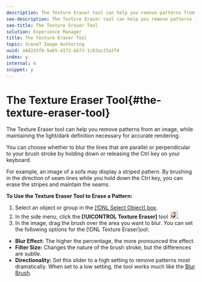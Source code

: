 ```yaml
---
description: The Texture Eraser tool can help you remove patterns from an image, while maintaining the light/dark definition necessary for accurate rendering.
seo-description: The Texture Eraser tool can help you remove patterns from an image, while maintaining the light/dark definition necessary for accurate rendering.
seo-title: The Texture Eraser Tool
solution: Experience Manager
title: The Texture Eraser Tool
topic: Scene7 Image Authoring
uuid: a8d2d3f0-5a65-4172-bb73-1c03ac25a2f4
index: y
internal: n
snippet: y
---
```


# The Texture Eraser Tool{#the-texture-eraser-tool}

The Texture Eraser tool can help you remove patterns from an image, while maintaining the light/dark definition necessary for accurate rendering.

You can choose whether to blur the lines that are parallel or perpendicular to your brush stroke by holding down or releasing the Ctrl key on your keyboard.

For example, an image of a sofa may display a striped pattern. By brushing in the direction of seam lines while you hold down the Ctrl key, you can erase the stripes and maintain the seams.

**To Use the Texture Eraser Tool to Erase a Pattern:** 

1. Select an object or group in the [ [!DNL Select Object] box](../../c-vat-gs/c-vat-sel-obj/c-vat-sel-object-box.md#concept-d127c6efaabd436a96c02f36a7bce6ac).
1. In the side menu, click the **[!UICONTROL Texture Eraser]** tool ![](assets/texture_eraser.png).
1. In the image, drag the brush over the area you want to blur.
You can set the following options for the [!DNL Texture Eraser]ool:

* **Blur Effect:** The higher the percentage, the more pronounced the effect. 
* **Filter Size:** Changes the nature of the brush stroke, but the differences are subtle. 
* **Directionality:** Set this slider to a high setting to remove patterns most dramatically. When set to a low setting, the tool works much like the [Blur Brush](../../c-vat-work-illum-pg/c-vat-illum-pg-tools/t-vat-blur-brush.md#task-55246cb1b6524aa8828798e78e612dd2).

